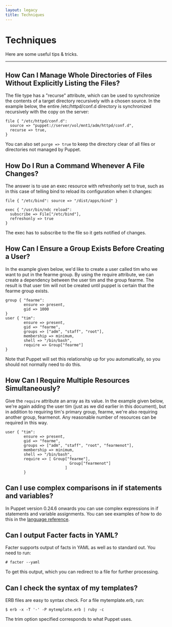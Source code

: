 ```yaml
---
layout: legacy
title: Techniques
---
```


Techniques
==========

Here are some useful tips & tricks.

* * *

## How Can I Manage Whole Directories of Files Without Explicitly Listing the Files?

The file type has a "recurse" attribute, which can be used to
synchronize the contents of a target directory recursively with a
chosen source. In the example below, the entire /etc/httpd/conf.d
directory is synchronized recursively with the copy on the server:

    file { "/etc/httpd/conf.d":
      source => "puppet://server/vol/mnt1/adm/httpd/conf.d",
      recurse => true,
    }

You can also set `purge => true` to keep the directory clear of all files or
directories not managed by Puppet.

## How Do I Run a Command Whenever A File Changes?

The answer is to use an exec resource with refreshonly set to true,
such as in this case of telling bind to reload its configuration
when it changes:

    file { "/etc/bind": source => "/dist/apps/bind" }

    exec { "/usr/bin/ndc reload":
      subscribe => File["/etc/bind"],
      refreshonly => true
    }

The exec has to subscribe to the file so it gets notified of
changes.

## How Can I Ensure a Group Exists Before Creating a User?

In the example given below, we'd like to create a user called tim
who we want to put in the fearme group. By using the require
attribute, we can create a dependency between the user tim and the
group fearme. The result is that user tim will not be created until
puppet is certain that the fearme group exists.

    group { "fearme":
            ensure => present,
            gid => 1000
    }
    user { "tim":
            ensure => present,
            gid => "fearme",
            groups => ["adm", "staff", "root"],
            membership => minimum,
            shell => "/bin/bash",
            require => Group["fearme"]
    }

Note that Puppet will set this relationship up for you
automatically, so you should not normally need to do this.

## How Can I Require Multiple Resources Simultaneously?

Give the `require` attribute an array as its value.
In the example given below, we're again adding the user tim (just
as we did earlier in this document), but in addition to requiring
tim's primary group, fearme, we're also requiring another group,
fearmenot. Any reasonable number of resources can be required in
this way.

    user { "tim":
            ensure => present,
            gid => "fearme",
            groups => ["adm", "staff", "root", "fearmenot"],
            membership => minimum,
            shell => "/bin/bash",
            require => [ Group["fearme"],
                                Group["fearmenot"]
                              ]
            }

## Can I use complex comparisons in if statements and variables?

In Puppet version 0.24.6 onwards you can use complex expressions in
if statements and variable assignments. You can see examples of how
to do this in the [language reference](/puppet/latest/reference/lang_expressions.html).

## Can I output Facter facts in YAML?

Facter supports output of facts in YAML as well as to standard out.
You need to run:

    # facter --yaml

To get this output, which you can redirect to a file for further
processing.

## Can I check the syntax of my templates?

ERB files are easy to syntax check. For a file mytemplate.erb,
run:

    $ erb -x -T '-' -P mytemplate.erb | ruby -c

The trim option specified corresponds to what Puppet uses.

